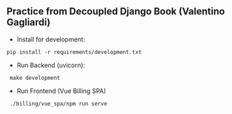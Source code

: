 ## Practice from Decoupled Django Book (Valentino Gagliardi)

- Install for development: 

` pip install -r requirements/development.txt `

- Run Backend (uvicorn):

` make development`

- Run Frontend (Vue Billing SPA)

` ./billing/vue_spa/npm run serve`